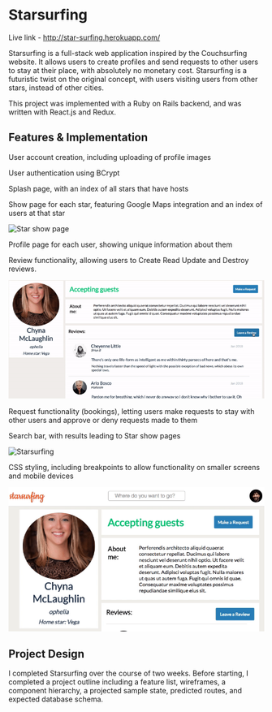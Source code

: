 # Starsurfing

Live link - http://star-surfing.herokuapp.com/

Starsurfing is a full-stack web application inspired by the Couchsurfing website. It allows users to create profiles and send requests to other users to stay at their place, with absolutely no monetary cost. Starsurfing is a futuristic twist on the original concept, with users visiting users from other stars, instead of other cities.

This project was implemented with a Ruby on Rails backend, and was written with React.js and Redux.

## Features & Implementation

User account creation, including uploading of profile images

User authentication using BCrypt

Splash page, with an index of all stars that have hosts

Show page for each star, featuring Google Maps integration and an index of users at that star

![Star show page](https://i.imgur.com/nTgmdwD.png)

Profile page for each user, showing unique information about them

Review functionality, allowing users to Create Read Update and Destroy reviews.

![User show page](/screenshots/user-show.gif)

Request functionality (bookings), letting users make requests to stay with other users and approve or deny requests made to them

Search bar, with results leading to Star show pages

![Starsurfing](https://i.imgur.com/xbweDkF.png)

CSS styling, including breakpoints to allow functionality on smaller screens and mobile devices

![Breakpoints](/screenshots/breakpoints.gif)


## Project Design
I completed Starsurfing over the course of two weeks. Before starting, I completed a project outline including a feature list, wireframes, a component hierarchy, a projected sample state, predicted routes, and expected database schema.
